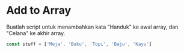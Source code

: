 # Add to Array

Buatlah script untuk menambahkan kata "Handuk" ke awal array, dan "Celana" ke akhir array.

```js
const stuff = ['Meja', 'Buku', 'Topi', 'Baju', 'Kayu']
```

